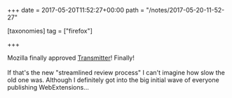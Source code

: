 +++
date = 2017-05-20T11:52:27+00:00
path = "/notes/2017-05-20-11-52-27"

[taxonomies]
tag = ["firefox"]

+++

Mozilla finally approved <a href="https://addons.mozilla.org/addon/transmitter-for-transmission">Transmitter</a>! Finally!<br><br>If that's the new "streamlined review process" I can't imagine how slow the old one was. Although I definitely got into the big initial wave of everyone publishing WebExtensions…
